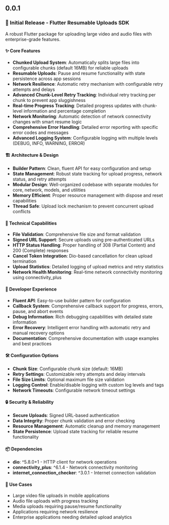 ## 0.0.1

### 🎉 Initial Release - Flutter Resumable Uploads SDK

A robust Flutter package for uploading large video and audio files with enterprise-grade features.

#### ✨ Core Features

- **Chunked Upload System**: Automatically splits large files into configurable chunks (default 16MB) for reliable uploads
- **Resumable Uploads**: Pause and resume functionality with state persistence across app sessions
- **Network Resilience**: Automatic retry mechanism with configurable retry attempts and delays
- **Advanced Chunk-Level Retry Tracking**: Individual retry tracking per chunk to prevent app sluggishness
- **Real-time Progress Tracking**: Detailed progress updates with chunk-level information and percentage completion
- **Network Monitoring**: Automatic detection of network connectivity changes with smart resume logic
- **Comprehensive Error Handling**: Detailed error reporting with specific error codes and messages
- **Advanced Logging System**: Configurable logging with multiple levels (DEBUG, INFO, WARNING, ERROR)

#### 🏗️ Architecture & Design

- **Builder Pattern**: Clean, fluent API for easy configuration and setup
- **State Management**: Robust state tracking for upload progress, network status, and retry attempts
- **Modular Design**: Well-organized codebase with separate modules for core, network, models, and utilities
- **Memory Efficient**: Proper resource management with dispose and reset capabilities
- **Thread Safe**: Upload lock mechanism to prevent concurrent upload conflicts

#### 🔧 Technical Capabilities

- **File Validation**: Comprehensive file size and format validation
- **Signed URL Support**: Secure uploads using pre-authenticated URLs
- **HTTP Status Handling**: Proper handling of 308 (Partial Content) and 200 (Complete) responses
- **Cancel Token Integration**: Dio-based cancellation for clean upload termination
- **Upload Statistics**: Detailed logging of upload metrics and retry statistics
- **Network Health Monitoring**: Real-time network connectivity monitoring using connectivity_plus

#### 📱 Developer Experience

- **Fluent API**: Easy-to-use builder pattern for configuration
- **Callback System**: Comprehensive callback support for progress, errors, pause, and abort events
- **Debug Information**: Rich debugging capabilities with detailed state information
- **Error Recovery**: Intelligent error handling with automatic retry and manual recovery options
- **Documentation**: Comprehensive documentation with usage examples and best practices

#### 🛠️ Configuration Options

- **Chunk Size**: Configurable chunk size (default: 16MB)
- **Retry Settings**: Customizable retry attempts and delay intervals
- **File Size Limits**: Optional maximum file size validation
- **Logging Control**: Enable/disable logging with custom log levels and tags
- **Network Timeouts**: Configurable network timeout settings

#### 🔒 Security & Reliability

- **Secure Uploads**: Signed URL-based authentication
- **Data Integrity**: Proper chunk validation and error checking
- **Resource Management**: Automatic cleanup and memory management
- **State Persistence**: Upload state tracking for reliable resume functionality

#### 📦 Dependencies

- **dio**: ^5.8.0+1 - HTTP client for network operations
- **connectivity_plus**: ^6.1.4 - Network connectivity monitoring
- **internet_connection_checker**: ^3.0.1 - Internet connection validation

#### 🎯 Use Cases

- Large video file uploads in mobile applications
- Audio file uploads with progress tracking
- Media uploads requiring pause/resume functionality
- Applications requiring network resilience
- Enterprise applications needing detailed upload analytics

